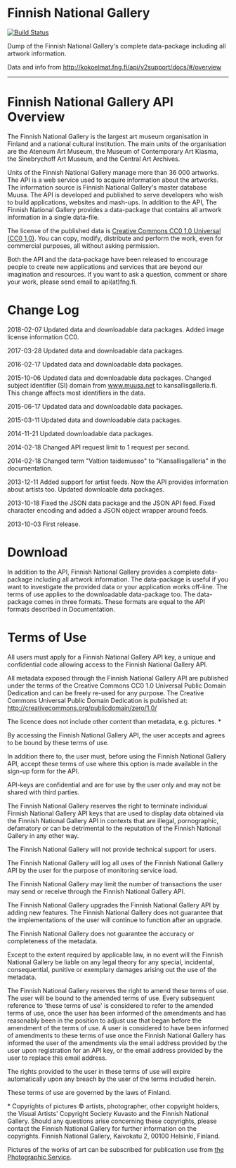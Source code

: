 Finnish National Gallery
========================

[![Build Status](https://travis-ci.org/hugovk/finnishnationalgallery.svg?branch=master)](https://travis-ci.org/hugovk/finnishnationalgallery)

Dump of the Finnish National Gallery's complete data-package including all artwork information.

Data and info from http://kokoelmat.fng.fi/api/v2support/docs/#/overview

---

Finnish National Gallery API Overview
=====================================

The Finnish National Gallery is the largest art museum organisation in Finland and a national cultural institution. The main units of the organisation are the Ateneum Art Museum, the Museum of Contemporary Art Kiasma, the Sinebrychoff Art Museum, and the Central Art Archives.

Units of the Finnish National Gallery manage more than 36 000 artworks. The API is a web service used to acquire information about the artworks. The information source is Finnish National Gallery's master database Muusa. The API is developed and published to serve developers who wish to build applications, websites and mash-ups. In addition to the API, The Finnish National Gallery provides a data-package that contains all artwork information in a single data-file.

The license of the published data is [Creative Commons CC0 1.0 Universal (CC0 1.0)](http://creativecommons.org/publicdomain/zero/1.0/). You can copy, modify, distribute and perform the work, even for commercial purposes, all without asking permission.

Both the API and the data-package have been released to encourage people to create new applications and services that are beyond our imagination and resources. If you want to ask a question, comment or share your work, please send email to api(at)fng.fi.

Change Log
==========

2018-02-07 Updated data and downloadable data packages. Added image license information CC0.

2017-03-28 Updated data and downloadable data packages.

2016-02-17 Updated data and downloadable data packages.

2015-10-06 Updated data and downloadable data packages. Changed subject identifier (SI) domain from www.muusa.net to kansallisgalleria.fi. This change affects most identifiers in the data.

2015-06-17 Updated data and downloadable data packages.

2015-03-11 Updated data and downloadable data packages.

2014-11-21 Updated downloadable data packages.

2014-02-18 Changed API request limit to 1 request per second.

2014-02-18 Changed term "Valtion taidemuseo" to "Kansallisgalleria" in the documentation.

2013-12-11 Added support for artist feeds. Now the API provides information about artists too. Updated downloable data packages.

2013-10-18 Fixed the JSON data package and the JSON API feed. Fixed character encoding and added a JSON object wrapper around feeds.

2013-10-03 First release.

Download
========

In addition to the API, Finnish National Gallery provides a complete data-package including all artwork information. The data-package is useful if you want to investigate the provided data or your application works off-line. The terms of use applies to the downloadable data-package too. The data-package comes in three formats. These formats are equal to the API formats described in Documentation. 

Terms of Use
============

All users must apply for a Finnish National Gallery API key, a unique and confidential code allowing access to the Finnish National Gallery API.

All metadata exposed through the Finnish National Gallery API are published under the terms of the Creative Commons CC0 1.0 Universal Public Domain Dedication and can be freely re-used for any purpose. The Creative Commons Universal Public Domain Dedication is published at: http://creativecommons.org/publicdomain/zero/1.0/

The licence does not include other content than metadata, e.g. pictures. *

By accessing the Finnish National Gallery API, the user accepts and agrees to be bound by these terms of use.

In addition there to, the user must, before using the Finnish National Gallery API, accept these terms of use where this option is made available in the sign-up form for the API.

API-keys are confidential and are for use by the user only and may not be shared with third parties.

The Finnish National Gallery reserves the right to terminate individual Finnish National Gallery API keys that are used to display data obtained via the Finnish National Gallery API in contexts that are illegal, pornographic, defamatory or can be detrimental to the reputation of the Finnish National Gallery in any other way.

The Finnish National Gallery will not provide technical support for users.

The Finnish National Gallery will log all uses of the Finnish National Gallery API by the user for the purpose of monitoring service load.

The Finnish National Gallery may limit the number of transactions the user may send or receive through the Finnish National Gallery API.

The Finnish National Gallery upgrades the Finnish National Gallery API by adding new features. The Finnish National Gallery does not guarantee that the implementations of the user will continue to function after an upgrade.

The Finnish National Gallery does not guarantee the accuracy or completeness of the metadata.

Except to the extent required by applicable law, in no event will the Finnish National Gallery be liable on any legal theory for any special, incidental, consequential, punitive or exemplary damages arising out the use of the metadata.

The Finnish National Gallery reserves the right to amend these terms of use. The user will be bound to the amended terms of use. Every subsequent reference to 'these terms of use' is considered to refer to the amended terms of use, once the user has been informed of the amendments and has reasonably been in the position to adjust use that began before the amendment of the terms of use. A user is considered to have been informed of amendments to these terms of use once the Finnish National Gallery has informed the user of the amendments via the email address provided by the user upon registration for an API key, or the email address provided by the user to replace this email address.

The rights provided to the user in these terms of use will expire automatically upon any breach by the user of the terms included herein.

These terms of use are governed by the laws of Finland.



\* Copyrights of pictures © artists, photographer, other copyright holders, the Visual Artists' Copyright Society Kuvasto and the Finnish National Gallery. Should any questions arise concerning these copyrights, please contact the Finnish National Gallery for further information on the copyrights. Finnish National Gallery, Kaivokatu 2, 00100 Helsinki, Finland.

Pictures of the works of art can be subscribed for publication use from [the Photographic Service](http://www.fng.fi/informationandresearch/photographicservice).
